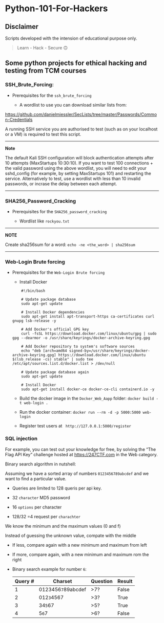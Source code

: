 # Python-101-For-Hackers

## Disclaimer
Scripts developed with the intension of educational purpose only.

> Learn - Hack - Secure :upside_down_face:	

## Some python projects for ethical hacking and testing from TCM courses

### SSH_Brute_Forcing:

* Prerequisites for the `ssh_brute_forcing`

  * A wordlist to use you can download similar lists from: 

https://github.com/danielmiessler/SecLists/tree/master/Passwords/Common-Credentials

A running SSH service you are authorised to test (such as on your localhost or a VM) is required to test this script.

---
**Note**
    
The default Kali SSH configuration will block authentication attempts after 10 attempts (MaxStartups 10:30:10). If you want to test 100 connections + the valid password using the above wordlist, you will need to edit your sshd_config (for example, by setting MaxStartups 101) and restarting the service. Alternatively to test, use a wordlist with less than 10 invalid passwords, or incrase the delay between each attempt.

---

### SHA256_Password_Cracking


* Prerequisites for the `SHA256_password_cracking`

    * Wordlist like `rockyou.txt`

---
**NOTE**

Create sha256sum for a word: `echo -ne <the_word> | sha256sum`

---



### Web-Login Brute forcing

* Prerequisites for the `Web-Login Brute forcing`

    * Install Docker 
    ```
        #!/bin/bash

        # Update package database
        sudo apt-get update

        # Install Docker dependencies
        sudo apt-get install apt-transport-https ca-certificates curl gnupg lsb-release -y

        # Add Docker's official GPG key
        curl -fsSL https://download.docker.com/linux/ubuntu/gpg | sudo gpg --dearmor -o /usr/share/keyrings/docker-archive-keyring.gpg

        # Add Docker repository to system's software sources
        echo "deb [arch=amd64 signed-by=/usr/share/keyrings/docker-archive-keyring.gpg] https://download.docker.com/linux/ubuntu $(lsb_release -cs) stable" | sudo tee /etc/apt/sources.list.d/docker.list > /dev/null

        # Update package database again
        sudo apt-get update

        # Install Docker
        sudo apt-get install docker-ce docker-ce-cli containerd.io -y
    ```
    * Build the docker image in the `Docker_Web_Aapp` folder: `docker build -t web-login .`
    * Run the docker container: `docker run --rm -d -p 5000:5000 web-login`

    * Register test users at ` http://127.0.0.1:5000/register`

### SQL injection

For example, you can test out your knowledge for free, by solving the “The Flag API Key” challenge hosted at https://247CTF.com in the Web category.

Binary search algorithm in nutshell:

Assuming we have a sorted array of numbers `0123456789abcdef`  and we want to find a particular value.

* Queries are limited to 128 queris per api key.

* 32 `character` MD5 password

* 16 `options` per character

* 128/32 =4 request per `charachter`

We know the minimum and the maximum values (0 and f)

Instead of guessing the unknown value, compate with the middle

* If less, compare again with a new minimum and maximum from left

* If more, compare again, with a new minimum and maximum rom the right


* Binary search example for number `6`:

  | Query #  | Charset          | Question| Result |  
  |----------|------------------|---------|--------|  
  |   1      |0123456`7`89abcdef|   >7?   | False  |  
  |   2      |012`3`4567        |   >3?   | True   |  
  |   3      |34`5`67           |   >5?   | True   |  
  |   4      |5`6`7             |   >6?   | False  |  



